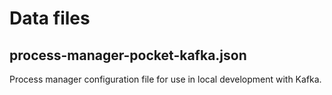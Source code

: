 # Data files

## process-manager-pocket-kafka.json

Process manager configuration file for use in local development with Kafka.
